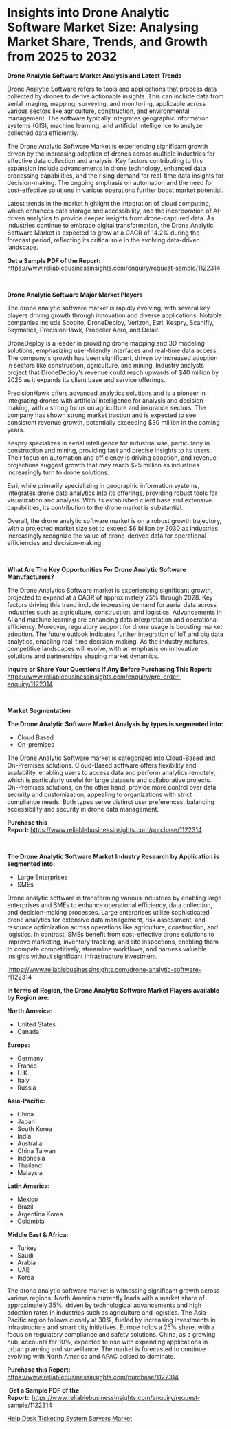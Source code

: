 <p><h1>Insights into Drone Analytic Software Market Size: Analysing Market Share, Trends, and Growth from 2025 to 2032</h1></p><p><strong>Drone Analytic Software Market Analysis and Latest Trends</strong></p>
<p><p>Drone Analytic Software refers to tools and applications that process data collected by drones to derive actionable insights. This can include data from aerial imaging, mapping, surveying, and monitoring, applicable across various sectors like agriculture, construction, and environmental management. The software typically integrates geographic information systems (GIS), machine learning, and artificial intelligence to analyze collected data efficiently.</p><p>The Drone Analytic Software Market is experiencing significant growth driven by the increasing adoption of drones across multiple industries for effective data collection and analysis. Key factors contributing to this expansion include advancements in drone technology, enhanced data processing capabilities, and the rising demand for real-time data insights for decision-making. The ongoing emphasis on automation and the need for cost-effective solutions in various operations further boost market potential.</p><p>Latest trends in the market highlight the integration of cloud computing, which enhances data storage and accessibility, and the incorporation of AI-driven analytics to provide deeper insights from drone-captured data. As industries continue to embrace digital transformation, the Drone Analytic Software Market is expected to grow at a CAGR of 14.2% during the forecast period, reflecting its critical role in the evolving data-driven landscape.</p></p>
<p><strong>Get a Sample PDF of the Report:&nbsp;</strong> <a href="https://www.reliablebusinessinsights.com/enquiry/request-sample/1122314?utm_campaign=2245&utm_medium=2&utm_source=Github&utm_content=ia&utm_term=11032025&utm_id=drone-analytic-software">https://www.reliablebusinessinsights.com/enquiry/request-sample/1122314</a></p>
<p>&nbsp;</p>
<p><strong>Drone Analytic Software Major Market Players</strong></p>
<p><p>The drone analytic software market is rapidly evolving, with several key players driving growth through innovation and diverse applications. Notable companies include Scopito, DroneDeploy, Verizon, Esri, Kespry, Scanifly, Skymatics, PrecisionHawk, Propeller Aero, and Delair. </p><p>DroneDeploy is a leader in providing drone mapping and 3D modeling solutions, emphasizing user-friendly interfaces and real-time data access. The company's growth has been significant, driven by increased adoption in sectors like construction, agriculture, and mining. Industry analysts project that DroneDeploy's revenue could reach upwards of $40 million by 2025 as it expands its client base and service offerings.</p><p>PrecisionHawk offers advanced analytics solutions and is a pioneer in integrating drones with artificial intelligence for analysis and decision-making, with a strong focus on agriculture and insurance sectors. The company has shown strong market traction and is expected to see consistent revenue growth, potentially exceeding $30 million in the coming years.</p><p>Kespry specializes in aerial intelligence for industrial use, particularly in construction and mining, providing fast and precise insights to its users. Their focus on automation and efficiency is driving adoption, and revenue projections suggest growth that may reach $25 million as industries increasingly turn to drone solutions.</p><p>Esri, while primarily specializing in geographic information systems, integrates drone data analytics into its offerings, providing robust tools for visualization and analysis. With its established client base and extensive capabilities, its contribution to the drone market is substantial.</p><p>Overall, the drone analytic software market is on a robust growth trajectory, with a projected market size set to exceed $6 billion by 2030 as industries increasingly recognize the value of drone-derived data for operational efficiencies and decision-making.</p></p>
<p>&nbsp;</p>
<p><strong>What Are The Key Opportunities For Drone Analytic Software Manufacturers?</strong></p>
<p><p>The Drone Analytics Software market is experiencing significant growth, projected to expand at a CAGR of approximately 25% through 2028. Key factors driving this trend include increasing demand for aerial data across industries such as agriculture, construction, and logistics. Advancements in AI and machine learning are enhancing data interpretation and operational efficiency. Moreover, regulatory support for drone usage is boosting market adoption. The future outlook indicates further integration of IoT and big data analytics, enabling real-time decision-making. As the industry matures, competitive landscapes will evolve, with an emphasis on innovative solutions and partnerships shaping market dynamics.</p></p>
<p><strong>Inquire or Share Your Questions If Any Before Purchasing This Report:</strong> <a href="https://www.reliablebusinessinsights.com/enquiry/pre-order-enquiry/1122314?utm_campaign=2245&utm_medium=2&utm_source=Github&utm_content=ia&utm_term=11032025&utm_id=drone-analytic-software">https://www.reliablebusinessinsights.com/enquiry/pre-order-enquiry/1122314</a></p>
<p>&nbsp;</p>
<p><strong>Market Segmentation</strong></p>
<p><strong>The Drone Analytic Software Market Analysis by types is segmented into:</strong></p>
<p><ul><li>Cloud Based</li><li>On-premises</li></ul></p>
<p><p>The Drone Analytic Software market is categorized into Cloud-Based and On-Premises solutions. Cloud-Based software offers flexibility and scalability, enabling users to access data and perform analytics remotely, which is particularly useful for large datasets and collaborative projects. On-Premises solutions, on the other hand, provide more control over data security and customization, appealing to organizations with strict compliance needs. Both types serve distinct user preferences, balancing accessibility and security in drone data management.</p></p>
<p><strong>Purchase this Report:&nbsp;</strong><a href="https://www.reliablebusinessinsights.com/purchase/1122314?utm_campaign=2245&utm_medium=2&utm_source=Github&utm_content=ia&utm_term=11032025&utm_id=drone-analytic-software">https://www.reliablebusinessinsights.com/purchase/1122314</a></p>
<p>&nbsp;</p>
<p><strong>The Drone Analytic Software Market Industry Research by Application is segmented into:</strong></p>
<p><ul><li>Large Enterprises</li><li>SMEs</li></ul></p>
<p><p>Drone analytic software is transforming various industries by enabling large enterprises and SMEs to enhance operational efficiency, data collection, and decision-making processes. Large enterprises utilize sophisticated drone analytics for extensive data management, risk assessment, and resource optimization across operations like agriculture, construction, and logistics. In contrast, SMEs benefit from cost-effective drone solutions to improve marketing, inventory tracking, and site inspections, enabling them to compete competitively, streamline workflows, and harness valuable insights without significant infrastructure investment.</p></p>
<p><a href="https://www.reliablebusinessinsights.com/drone-analytic-software-r1122314?utm_campaign=2245&utm_medium=2&utm_source=Github&utm_content=ia&utm_term=11032025&utm_id=drone-analytic-software">&nbsp;https://www.reliablebusinessinsights.com/drone-analytic-software-r1122314</a></p>
<p><strong>In terms of Region, the Drone Analytic Software Market Players available by Region are:</strong></p>
<p>
    <p> <strong> North America: </strong>
        <ul>
            <li>United States</li>
            <li>Canada</li>
        </ul>
        </p> 
    <p> <strong> Europe: </strong>
        <ul>
            <li>Germany</li>
            <li>France</li>
            <li>U.K.</li>
            <li>Italy</li>
            <li>Russia</li>
        </ul>
        </p> 
    <p> <strong> Asia-Pacific: </strong>
        <ul>
            <li>China</li>
            <li>Japan</li>
            <li>South Korea</li>
            <li>India</li>
            <li>Australia</li>
            <li>China Taiwan</li>
            <li>Indonesia</li>
            <li>Thailand</li>
            <li>Malaysia</li>
        </ul>
        </p> 
    <p> <strong> Latin America: </strong>
        <ul>
            <li>Mexico</li>
            <li>Brazil</li>
            <li>Argentina Korea</li>
            <li>Colombia</li>
        </ul>
        </p> 
    <p> <strong> Middle East & Africa: </strong>
        <ul>
            <li>Turkey</li>
            <li>Saudi</li>
            <li>Arabia</li>
            <li>UAE</li>
            <li>Korea</li>
        </ul>
    </p>
    </p>
<p><p>The drone analytic software market is witnessing significant growth across various regions. North America currently leads with a market share of approximately 35%, driven by technological advancements and high adoption rates in industries such as agriculture and logistics. The Asia-Pacific region follows closely at 30%, fueled by increasing investments in infrastructure and smart city initiatives. Europe holds a 25% share, with a focus on regulatory compliance and safety solutions. China, as a growing hub, accounts for 10%, expected to rise with expanding applications in urban planning and surveillance. The market is forecasted to continue evolving with North America and APAC poised to dominate.</p></p>
<p><strong>Purchase this Report: </strong><a href="https://www.reliablebusinessinsights.com/purchase/1122314?utm_campaign=2245&utm_medium=2&utm_source=Github&utm_content=ia&utm_term=11032025&utm_id=drone-analytic-software">https://www.reliablebusinessinsights.com/purchase/1122314</a></p>
<p>&nbsp;<strong>Get a Sample PDF of the Report:&nbsp;&nbsp;</strong><a href="https://www.reliablebusinessinsights.com/enquiry/request-sample/1122314?utm_campaign=2245&utm_medium=2&utm_source=Github&utm_content=ia&utm_term=11032025&utm_id=drone-analytic-software">https://www.reliablebusinessinsights.com/enquiry/request-sample/1122314</a></p>
<p><strong></strong></p>
<p><p><a href="https://github.com/shrebasokib/Market-Research-Report-List-1/blob/main/help-desk-ticketing-system-servers-market.md?utm_campaign=2245&utm_medium=2&utm_source=Github&utm_content=ia&utm_term=11032025&utm_id=drone-analytic-software">Help Desk Ticketing System Servers Market</a></p></p>